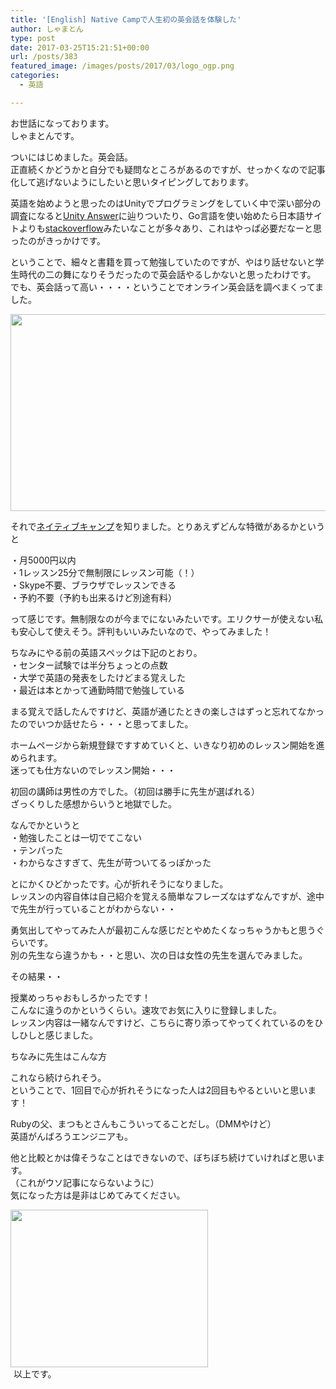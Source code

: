 ```yaml
---
title: '[English] Native Campで人生初の英会話を体験した'
author: しゃまとん
type: post
date: 2017-03-25T15:21:51+00:00
url: /posts/383
featured_image: /images/posts/2017/03/logo_ogp.png
categories:
  - 英語

---
```

お世話になっております。  
しゃまとんです。

ついにはじめました。英会話。  
正直続くかどうかと自分でも疑問なところがあるのですが、せっかくなので記事化して逃げないようにしたいと思いタイピングしております。

英語を始めようと思ったのはUnityでプログラミングをしていく中で深い部分の調査になると[Unity Answer][1]に辿りついたり、Go言語を使い始めたら日本語サイトよりも[stackoverflow][2]みたいなことが多々あり、これはやっぱ必要だなーと思ったのがきっかけです。

ということで、細々と書籍を買って勉強していたのですが、やはり話せないと学生時代の二の舞になりそうだったので英会話やるしかないと思ったわけです。  
でも、英会話って高い・・・・ということでオンライン英会話を調べまくってました。

[<img src="http://shamaton.orz.hm/blog/images/posts/2017/03/logo_ogp.png" alt="" width="600" height="315" class="aligncenter size-full wp-image-391" />][3]

それで<a href="https://px.a8.net/svt/ejp?a8mat=2TE6SZ+97114I+35VG+5YJRM" target="_blank" rel="nofollow">ネイティブキャンプ</a><img src="https://www15.a8.net/0.gif?a8mat=2TE6SZ+97114I+35VG+5YJRM" border="0" alt="" width="1" height="1" />を知りました。とりあえずどんな特徴があるかというと

・月5000円以内  
・1レッスン25分で無制限にレッスン可能（！）  
・Skype不要、ブラウザでレッスンできる  
・予約不要（予約も出来るけど別途有料）

って感じです。無制限なのが今までにないみたいです。エリクサーが使えない私も安心して使えそう。評判もいいみたいなので、やってみました！

ちなみにやる前の英語スペックは下記のとおり。  
・センター試験では半分ちょっとの点数  
・大学で英語の発表をしたけどまる覚えした  
・最近は本とかって通勤時間で勉強している

まる覚えで話したんですけど、英語が通じたときの楽しさはずっと忘れてなかったのでいつか話せたら・・・と思ってました。

ホームページから新規登録ですすめていくと、いきなり初めのレッスン開始を進められます。  
迷っても仕方ないのでレッスン開始・・・

初回の講師は男性の方でした。（初回は勝手に先生が選ばれる）  
ざっくりした感想からいうと地獄でした。

なんでかというと  
・勉強したことは一切でてこない  
・テンパった  
・わからなさすぎて、先生が苛ついてるっぽかった

とにかくひどかったです。心が折れそうになりました。  
レッスンの内容自体は自己紹介を覚える簡単なフレーズなはずなんですが、途中で先生が行っていることがわからない・・

勇気出してやってみた人が最初こんな感じだとやめたくなっちゃうかもと思うぐらいです。  
別の先生なら違うかも・・と思い、次の日は女性の先生を選んでみました。

その結果・・

授業めっちゃおもしろかったです！  
こんなに違うのかというくらい。速攻でお気に入りに登録しました。  
レッスン内容は一緒なんですけど、こちらに寄り添ってやってくれているのをひしひしと感じました。

ちなみに先生はこんな方



これなら続けられそう。  
ということで、1回目で心が折れそうになった人は2回目もやるといいと思います！

Rubyの父、まつもとさんもこういってることだし。（DMMやけど）  
英語がんばろうエンジニアも。



他と比較とかは偉そうなことはできないので、ぼちぼち続けていければと思います。  
（これがウソ記事にならないように）  
気になった方は是非はじめてみてください。

<a href="https://px.a8.net/svt/ejp?a8mat=2TE6SZ+97114I+35VG+6L1Y9" target="_blank" rel="nofollow"><img src="https://www29.a8.net/svt/bgt?aid=170303219556&wid=001&eno=01&mid=s00000014758001106000&mc=1" border="0" alt="" width="316" height="252" /></a>  
<img src="https://www14.a8.net/0.gif?a8mat=2TE6SZ+97114I+35VG+6L1Y9" border="0" alt="" width="1" height="1" /> 以上です。

 [1]: http://answers.unity3d.com/
 [2]: http://stackoverflow.com/
 [3]: http://shamaton.orz.hm/blog/images/posts/2017/03/logo_ogp.png